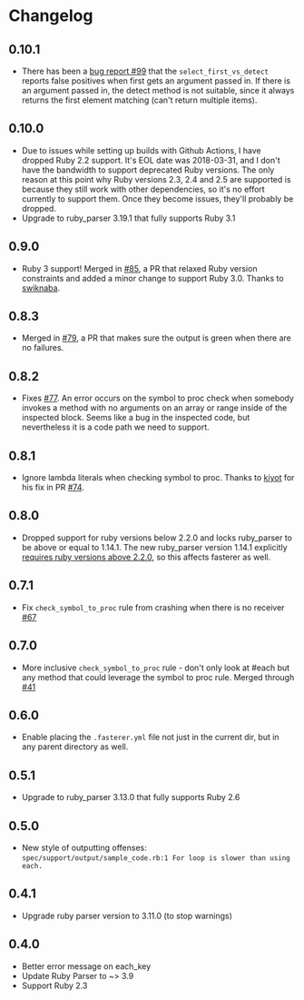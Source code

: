 # Changelog

## 0.10.1

- There has been a [bug report #99](https://github.com/DamirSvrtan/fasterer/issues/99) that the `select_first_vs_detect` reports false positives when first gets an argument passed in. If there is an argument passed in, the detect method is not suitable, since it always returns the first element matching (can't return multiple items).

## 0.10.0

- Due to issues while setting up builds with Github Actions, I have dropped Ruby 2.2 support. It's EOL date was 2018-03-31, and I don't have the bandwidth to support deprecated Ruby versions. The only reason at this point why Ruby versions 2.3, 2.4 and 2.5 are supported is because they still work with other dependencies, so it's no effort currently to support them. Once they become issues, they'll probably be dropped.
- Upgrade to ruby_parser 3.19.1 that fully supports Ruby 3.1

## 0.9.0

- Ruby 3 support! Merged in [#85](https://github.com/DamirSvrtan/fasterer/pull/85), a PR that relaxed Ruby version constraints and added a minor change to support Ruby 3.0. Thanks to [swiknaba](https://github.com/swiknaba).

## 0.8.3

- Merged in [#79](https://github.com/DamirSvrtan/fasterer/pull/79), a PR that makes sure the output is green when there are no failures.

## 0.8.2

- Fixes [#77](https://github.com/DamirSvrtan/fasterer/issues/77). An error occurs on the symbol to proc check when somebody invokes a method with no arguments on an array or range inside of the inspected block. Seems like a bug in the inspected code, but nevertheless it is a code path we need to support.

## 0.8.1

- Ignore lambda literals when checking symbol to proc. Thanks to [kiyot](https://github.com/kiyot) for his fix in PR [#74](https://github.com/DamirSvrtan/fasterer/pull/74).

## 0.8.0

- Dropped support for ruby versions below 2.2.0 and locks ruby_parser to be above or equal to 1.14.1. The new ruby_parser version 1.14.1 explicitly [requires ruby versions above 2.2.0](https://github.com/seattlerb/ruby_parser/issues/298#issuecomment-539795933), so this affects fasterer as well.

## 0.7.1

- Fix `check_symbol_to_proc` rule from crashing when there is no receiver [#67](https://github.com/DamirSvrtan/fasterer/pull/67)

## 0.7.0

- More inclusive `check_symbol_to_proc` rule - don't only look at #each but any method that could leverage the symbol to proc rule. Merged through [#41](https://github.com/DamirSvrtan/fasterer/pull/41)

## 0.6.0

- Enable placing the `.fasterer.yml` file not just in the current dir, but in any parent directory as well.

## 0.5.1

- Upgrade to ruby_parser 3.13.0 that fully supports Ruby 2.6

## 0.5.0

- New style of outputting offenses: `spec/support/output/sample_code.rb:1 For loop is slower than using each.`

## 0.4.1
- Upgrade ruby parser version to 3.11.0 (to stop warnings)

## 0.4.0
- Better error message on each_key
- Update Ruby Parser to ~> 3.9
- Support Ruby 2.3
